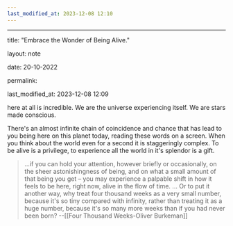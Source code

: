 ```yaml
---
last_modified_at: 2023-12-08 12:10
---
```

---

title: "Embrace the Wonder of Being Alive."

layout: note

date: 20-10-2022

permalink:

last_modified_at: 2023-12-08 12:09

 here at all is incredible. We are the universe experiencing itself. We are stars made conscious. 

There's an almost infinite chain of coincidence and chance that has lead to you being here on this planet today, reading these words on a screen. When you think about the world even for a second it is staggeringly complex. To be alive is a privilege, to experience all the world in it's splendor is a gift. 

> ...if you can hold your attention, however briefly or occasionally, on the sheer astonishingness of being, and on what a small amount of that being you get – you may experience a palpable shift in how it feels to be here, right now, alive in the flow of time.
> ...
> Or to put it another way, why treat four thousand weeks as a very small number, because it's so tiny compared with infinity, rather than treating it as a huge number, because it's so many more weeks than if you had never been born?
> --[[Four Thousand Weeks-Oliver Burkeman]]
